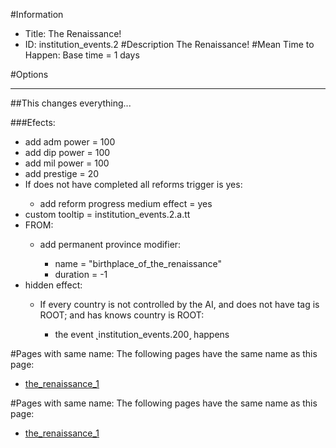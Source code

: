 #Information
 - Title: The Renaissance!
 - ID: institution_events.2
#Description
The Renaissance!
#Mean Time to Happen:
Base time = 1 days

#Options

___
##This changes everything...

###Efects:<ul><li>add adm power = 100</li><li>add dip power = 100</li><li>add mil power = 100</li><li>add prestige = 20</li><li>If does not have completed all reforms trigger is yes:</li><ul><li>add reform progress medium effect = yes</li></ul><li>custom tooltip = institution_events.2.a.tt</li><li>FROM:</li><ul><li>add permanent province modifier:</li><ul><li>name = "birthplace_of_the_renaissance"</li><li>duration = -1</li></ul></ul><li>hidden effect:</li><ul><li>If every country is not controlled by the AI, and does not have tag is ROOT; and  has knows country is ROOT:</li><ul><li>the event ˻institution_events.200˼ happens</li></ul></ul></ul>


#Pages with same name:
The following pages have the same name as this page:
 - [the_renaissance_1](the_renaissance_1.md)


#Pages with same name:
The following pages have the same name as this page:
 - [the_renaissance_1](the_renaissance_1.md)
